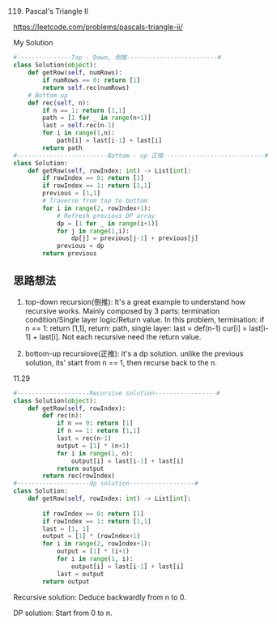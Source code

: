 ## 
119. Pascal's Triangle II

https://leetcode.com/problems/pascals-triangle-ii/

My Solution

```python
#---------------Top - Down, 倒推-------------------------#
class Solution(object):
    def getRow(self, numRows):
        if numRows == 0: return [1]
        return self.rec(numRows)
    # Bottom up
    def rec(self, n):
        if n == 1: return [1,1]
        path = [1 for _ in range(n+1)]
        last = self.rec(n-1)
        for i in range(1,n):
            path[i] = last[i-1] + last[i]
        return path
#-------------------------Bottom - up 正推----------------------------#
class Solution:
    def getRow(self, rowIndex: int) -> List[int]:
        if rowIndex == 0: return [1]
        if rowIndex == 1: return [1,1]
        previous = [1,1]
        # Traverse from top to bottom
        for i in range(2, rowIndex+1):
            # Refresh previous DP array
            dp = [1 for _ in range(i+1)]
            for j in range(1,i):
                dp[j] = previous[j-1] + previous[j]
            previous = dp
        return previous       
```

## 思路想法
1. top-down recursion(倒推): It's a great example to understand how recursive works. Mainly composed by 3 parts: termination condition/Single layer logic/Return value.
In this problem, termination: if n == 1: return [1,1], return: path, single layer: last = def(n-1) cur[i] = last[i-1] + last[i]. Not each recursive need the return 
value.

2. bottom-up recursiove(正推): it's a dp solution. unlike the previous solution, its' start from n == 1, then recurse back to the n.

11.29

```python
#--------------------Recursive solution-----------------#
class Solution(object):
    def getRow(self, rowIndex):
        def rec(n):
            if n == 0: return [1]
            if n == 1: return [1,1]
            last = rec(n-1)
            output = [1] * (n+1)
            for i in range(1, n):
                output[i] = last[i-1] + last[i]
            return output
        return rec(rowIndex)
#--------------------dp solution------------------#
class Solution:
    def getRow(self, rowIndex: int) -> List[int]:
        
        if rowIndex == 0: return [1]
        if rowIndex == 1: return [1,1] 
        last = [1, 1]
        output = [1] * (rowIndex+1)
        for i in range(2, rowIndex+1):
            output = [1] * (i+1)
            for i in range(1, i):
                output[i] = last[i-1] + last[i]
            last = output
        return output
```
Recursive solution: Deduce backwardly from n to 0.

DP solution: Start from 0 to n.
